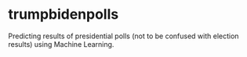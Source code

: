 # trumpbidenpolls
Predicting results of presidential polls (not to be confused with election results) using Machine Learning.
